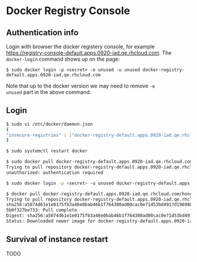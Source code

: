 # Docker Registry Console

## Authentication info
Login with browser the docker registery console, for example https://registry-console-default.apps.0920-iad.qe.rhcloud.com.
The <code>docker-login</code> command shows up on the page:

```
$ sudo docker login -p <secret> -e unused -u unused docker-registry-default.apps.0920-iad.qe.rhcloud.com
```

Note that up to the docker version we may need to remove <code>-e unused</code> part in the above command.

## Login

```sh
$ sudo vi /etc/docker/daemon.json
{
"insecure-registries" : ["docker-registry-default.apps.0920-iad.qe.rhcloud.com"]
}

$ sudo systemctl restart docker

$ sudo docker pull docker-registry-default.apps.0920-iad.qe.rhcloud.com/hongkliu-docker/hello-world:0.0.1
Trying to pull repository docker-registry-default.apps.0920-iad.qe.rhcloud.com/hongkliu-docker/hello-world ... 
unauthorized: authentication required

$ sudo docker login -p <secret> -u unused docker-registry-default.apps.0920-iad.qe.rhcloud.com

$ docker pull docker-registry-default.apps.0920-iad.qe.rhcloud.com/hongkliu-docker/hello-world:0.0.1
Trying to pull repository docker-registry-default.apps.0920-iad.qe.rhcloud.com/hongkliu-docker/hello-world ... 
sha256:a5074d61e1e0175fb3a46e0bab46b1f764380ad00cac0e71d53bd4917d196988: Pulling from docker-registry-default.apps.0920-iad.qe.rhcloud.com/hongkliu-docker/hello-world
5b0f327be733: Pull complete 
Digest: sha256:a5074d61e1e0175fb3a46e0bab46b1f764380ad00cac0e71d53bd4917d196988
Status: Downloaded newer image for docker-registry-default.apps.0920-iad.qe.rhcloud.com/hongkliu-docker/hello-world:0.0.1

```

## Survival of instance restart
TODO
